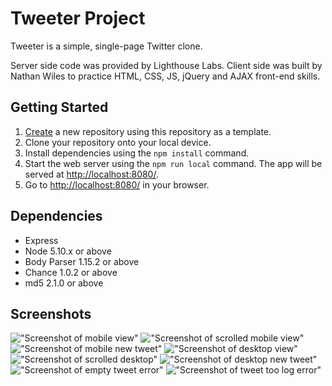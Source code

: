 # Tweeter Project

Tweeter is a simple, single-page Twitter clone.

Server side code was provided by Lighthouse Labs. Client side was built by Nathan Wiles to practice HTML, CSS, JS, jQuery and AJAX front-end skills.

## Getting Started

1. [Create](https://docs.github.com/en/repositories/creating-and-managing-repositories/creating-a-repository-from-a-template) a new repository using this repository as a template.
2. Clone your repository onto your local device.
3. Install dependencies using the `npm install` command.
3. Start the web server using the `npm run local` command. The app will be served at <http://localhost:8080/>.
4. Go to <http://localhost:8080/> in your browser.

## Dependencies

- Express
- Node 5.10.x or above
- Body Parser 1.15.2 or above
- Chance 1.0.2 or above
- md5 2.1.0 or above

## Screenshots

!["Screenshot of mobile view"]()
!["Screenshot of scrolled mobile view"]()
!["Screenshot of mobile new tweet"]()
!["Screenshot of desktop view"]()
!["Screenshot of scrolled desktop"]()
!["Screenshot of desktop new tweet"]()
!["Screenshot of empty tweet error"]()
!["Screenshot of tweet too log error"]()


